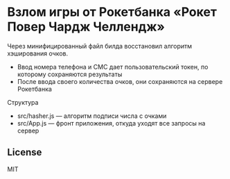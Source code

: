 # Взлом игры от Рокетбанка «Рокет Повер Чардж Челлендж»

Через минифицированный файл билда восстановил алгоритм хэширования очков.

  - Ввод номера телефона и СМС дает пользовательский токен, по которому сохраняются результаты
  - После ввода своего количества очков, они сохраняются на сервере Рокетбанка

Структура
- src/hasher.js — алгоритм подписи числа с очками
- src/App.js — фронт приложения, откуда уходят все запросы на сервер

License
----

MIT